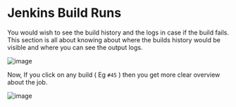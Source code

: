 # Jenkins Build Runs

You would wish to see the build history and the logs in case if the build fails. This section is all about knowing about where the builds history would be visible and where you can see the output logs.

![image](https://user-images.githubusercontent.com/79367883/222881031-2a7b2993-0b4a-4ec8-becc-4d1e77d93c45.png)

Now, If you click on any build ( Eg `#45` ) then you get more clear overview about the job.

![image](https://user-images.githubusercontent.com/79367883/222881158-6b50ef86-d3ff-49fd-9c0a-9a4de28fbda1.png)

